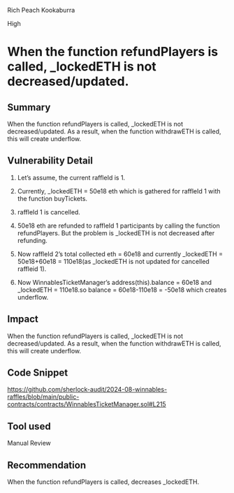 Rich Peach Kookaburra

High

# When the function refundPlayers is called, _lockedETH is not decreased/updated.

## Summary

When the function refundPlayers is called, _lockedETH is not decreased/updated. As a result, when the function withdrawETH is called, this will create underflow.

## Vulnerability Detail
1. Let’s assume, the current raffleId is 1.

2. Currently, _lockedETH = 50e18 eth which is gathered for  raffleId 1 with the function buyTickets.

3.  raffleId 1 is cancelled.

4. 50e18 eth are refunded to  raffleId 1 participants by calling the  function refundPlayers. But the problem is _lockedETH is not decreased after refunding.

5. Now   raffleId 2’s total collected eth = 60e18 and currently _lockedETH = 50e18+60e18 = 110e18(as _lockedETH is not updated for cancelled raffleid 1).

6. Now WinnablesTicketManager’s  address(this).balance = 60e18 and _lockedETH = 110e18.so  balance = 60e18-110e18 = -50e18 which creates underflow.

## Impact

When the function refundPlayers is called, _lockedETH is not decreased/updated. As a result, when the function withdrawETH is called, this will create underflow.

## Code Snippet
https://github.com/sherlock-audit/2024-08-winnables-raffles/blob/main/public-contracts/contracts/WinnablesTicketManager.sol#L215
## Tool used

Manual Review

## Recommendation
When the function refundPlayers is called, decreases _lockedETH.